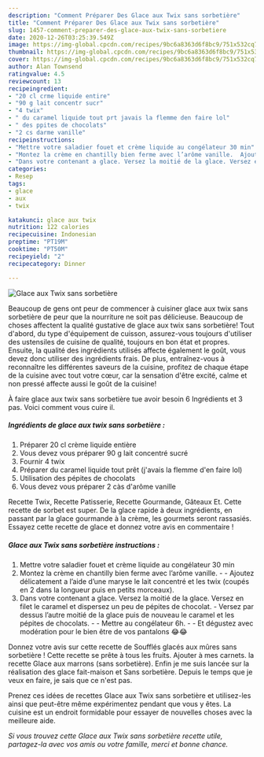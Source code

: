 ```yaml
---
description: "Comment Préparer Des Glace aux Twix sans sorbetière"
title: "Comment Préparer Des Glace aux Twix sans sorbetière"
slug: 1457-comment-preparer-des-glace-aux-twix-sans-sorbetiere
date: 2020-12-26T03:25:39.549Z
image: https://img-global.cpcdn.com/recipes/9bc6a8363d6f8bc9/751x532cq70/glace-aux-twix-sans-sorbetiere-photo-principale-de-la-recette.jpg
thumbnail: https://img-global.cpcdn.com/recipes/9bc6a8363d6f8bc9/751x532cq70/glace-aux-twix-sans-sorbetiere-photo-principale-de-la-recette.jpg
cover: https://img-global.cpcdn.com/recipes/9bc6a8363d6f8bc9/751x532cq70/glace-aux-twix-sans-sorbetiere-photo-principale-de-la-recette.jpg
author: Alan Townsend
ratingvalue: 4.5
reviewcount: 13
recipeingredient:
- "20 cl crme liquide entire"
- "90 g lait concentr sucr"
- "4 twix"
- " du caramel liquide tout prt javais la flemme den faire lol"
- " des ppites de chocolats"
- "2 cs darme vanille"
recipeinstructions:
- "Mettre votre saladier fouet et crème liquide au congélateur 30 min"
- "Montez la crème en chantilly bien ferme avec l’arôme vanille.  Ajoutez délicatement a l’aide d’une maryse le lait concentré et les twix (coupés en 2 dans la longueur puis en petits morceaux)."
- "Dans votre contenant a glace. Versez la moitié de la glace. Versez en filet le caramel et dispersez un peu de pépites de chocolat. Versez par dessus l’autre moitié de la glace puis de nouveau le caramel et les pépites de chocolats.  Mettre au congélateur 6h.  Et dégustez avec modération pour le bien être de vos pantalons 😂😂"
categories:
- Resep
tags:
- glace
- aux
- twix

katakunci: glace aux twix 
nutrition: 122 calories
recipecuisine: Indonesian
preptime: "PT19M"
cooktime: "PT50M"
recipeyield: "2"
recipecategory: Dinner

---
```



![Glace aux Twix sans sorbetière](https://img-global.cpcdn.com/recipes/9bc6a8363d6f8bc9/751x532cq70/glace-aux-twix-sans-sorbetiere-photo-principale-de-la-recette.jpg)

Beaucoup de gens ont peur de commencer à cuisiner glace aux twix sans sorbetière de peur que la nourriture ne soit pas délicieuse. Beaucoup de choses affectent la qualité gustative de glace aux twix sans sorbetière! Tout d'abord, du type d'équipement de cuisson, assurez-vous toujours d'utiliser des ustensiles de cuisine de qualité, toujours en bon état et propres. Ensuite, la qualité des ingrédients utilisés affecte également le goût, vous devez donc utiliser des ingrédients frais. De plus, entraînez-vous à reconnaître les différentes saveurs de la cuisine, profitez de chaque étape de la cuisine avec tout votre cœur, car la sensation d'être excité, calme et non pressé affecte aussi le goût de la cuisine!

<!--inarticleads1-->

À faire glace aux twix sans sorbetière tue avoir besoin 6 Ingrédients et 3 pas. Voici comment vous cuire il.

##### Ingrédients de glace aux twix sans sorbetière :

1. Préparer 20 cl crème liquide entière
1. Vous devez vous préparer 90 g lait concentré sucré
1. Fournir 4 twix
1. Préparer  du caramel liquide tout prêt (j&#39;avais la flemme d&#39;en faire lol)
1. Utilisation  des pépites de chocolats
1. Vous devez vous préparer 2 càs d&#39;arôme vanille


Recette Twix, Recette Patisserie, Recette Gourmande, Gâteaux Et. Cette recette de sorbet est super. De la glace rapide à deux ingrédients, en passant par la glace gourmande à la crème, les gourmets seront rassasiés. Essayez cette recette de glace et donnez votre avis en commentaire ! 

<!--inarticleads2-->

##### Glace aux Twix sans sorbetière instructions :

1. Mettre votre saladier fouet et crème liquide au congélateur 30 min
1. Montez la crème en chantilly bien ferme avec l’arôme vanille. -  - Ajoutez délicatement a l’aide d’une maryse le lait concentré et les twix (coupés en 2 dans la longueur puis en petits morceaux).
1. Dans votre contenant a glace. Versez la moitié de la glace. Versez en filet le caramel et dispersez un peu de pépites de chocolat. - Versez par dessus l’autre moitié de la glace puis de nouveau le caramel et les pépites de chocolats. -  - Mettre au congélateur 6h. -  - Et dégustez avec modération pour le bien être de vos pantalons 😂😂


Donnez votre avis sur cette recette de Soufflés glacés aux mûres sans sorbetière ! Cette recette se prête à tous les fruits. Ajouter à mes carnets. la recette Glace aux marrons (sans sorbetière). Enfin je me suis lancée sur la réalisation des glace fait-maison et Sans sorbetière. Depuis le temps que je veux en faire, je sais que ce n&#39;est pas. 

<!--inarticleads1-->

<p>
Prenez ces idées de recettes Glace aux Twix sans sorbetière et utilisez-les ainsi que peut-être même expérimentez pendant que vous y êtes. La cuisine est un endroit formidable pour essayer de nouvelles choses avec la meilleure aide.
</p>

<p>
<i>Si vous trouvez cette Glace aux Twix sans sorbetière recette utile, partagez-la avec vos amis ou votre famille, merci et bonne chance.</i>
</p>
